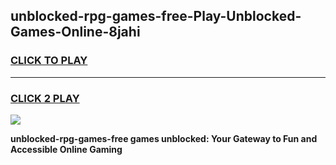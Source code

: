 
## unblocked-rpg-games-free-Play-Unblocked-Games-Online-8jahi
<h3>
<a href="https://premium76.site?title=unblocked-rpg-games-free&ref=24A">CLICK TO PLAY</a></h3>
<hr>

<h3>
<a href="https://premium76.site?title=unblocked-rpg-games-free&ref=24A">CLICK 2 PLAY</a>
  
</h3>

<a href="https://premium76.site?title=unblocked-rpg-games-free&ref=24A"><img src="https://clearcache.store/games.png"></a>


**unblocked-rpg-games-free games unblocked: Your Gateway to Fun and Accessible Online Gaming**
